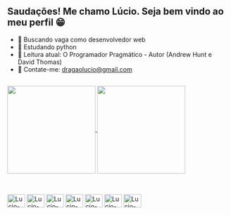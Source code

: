 ## Saudações! Me chamo Lúcio. Seja bem vindo ao meu perfil 😁

- 🔭 Buscando vaga como desenvolvedor web
- 🌱 Estudando python
- 📖 Leitura atual: O Programador Pragmático - Autor (Andrew Hunt e David Thomas)
- 📧 Contate-me: dragaolucio@gmail.com
##
<div>
  <a href="https://github.com/JoseLucioS/github-readme-stats">
    <img height="200" align="center" src="https://github-readme-stats.vercel.app/api?username=JoseLucioS&show_icons=true&theme=radical&locale=pt-br&include_all_commits=true"/>
  </a>
  <a href="https://github.com/JoseLucioS/convoychat">
    <img height="200" align="center" src="https://github-readme-stats.vercel.app/api/top-langs/?username=JoseLucioS&theme=radical&layout=compact&langs_count=8&card_width=320"/>
  </a>
</div>

##

<div style="display: inline_block"><br>
  <img align="center" alt="Lucio-java" height="30" width="40" src="https://cdn.jsdelivr.net/gh/devicons/devicon@latest/icons/java/java-original.svg">
  <img align="center" alt="Lucio-python" height="30" width="40" src="https://cdn.jsdelivr.net/gh/devicons/devicon@latest/icons/python/python-original.svg">
  <img align="center" alt="Lucio-html" height="30" width="40" src="https://cdn.jsdelivr.net/gh/devicons/devicon@latest/icons/html5/html5-original.svg">
  <img align="center" alt="Lucio-css" height="30" width="40" src="https://cdn.jsdelivr.net/gh/devicons/devicon@latest/icons/css3/css3-original.svg">
  <img align="center" alt="Lucio-javascript" height="30" width="40" src="https://cdn.jsdelivr.net/gh/devicons/devicon@latest/icons/javascript/javascript-original.svg">
  <img align="center" alt="Lucio-csharp" height="30" width="40" src="https://cdn.jsdelivr.net/gh/devicons/devicon@latest/icons/csharp/csharp-original.svg">
  <img align="center" alt="Lucio-mysql" height="30" width="40" src="https://cdn.jsdelivr.net/gh/devicons/devicon@latest/icons/mysql/mysql-original-wordmark.svg">
          
</div>

##

